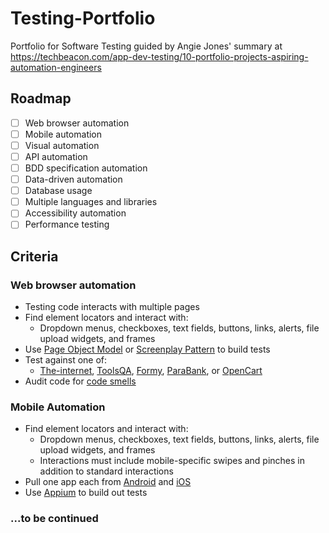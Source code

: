 # Testing-Portfolio
Portfolio for Software Testing guided by Angie Jones' summary at https://techbeacon.com/app-dev-testing/10-portfolio-projects-aspiring-automation-engineers

## Roadmap
- [ ] Web browser automation
- [ ] Mobile automation
- [ ] Visual automation
- [ ] API automation
- [ ] BDD specification automation
- [ ] Data-driven automation
- [ ] Database usage
- [ ] Multiple languages and libraries
- [ ] Accessibility automation
- [ ] Performance testing

## Criteria
### Web browser automation
- Testing code interacts with multiple pages
- Find element locators and interact with: 
  - Dropdown menus, checkboxes, text fields, buttons, links, alerts, file upload widgets, and frames
- Use [Page Object Model](https://angiejones.tech/page-object-model/) or [Screenplay Pattern](https://serenity-js.org/handbook/thinking-in-serenity-js/screenplay-pattern.html) to build tests
- Test against one of:
  - [The-internet](https://the-internet.herokuapp.com/), [ToolsQA](https://demoqa.com/), [Formy](https://formy-project.herokuapp.com/), [ParaBank](https://parabank.parasoft.com/parabank/index.htm), or [OpenCart](http://opencart.abstracta.us/)
- Audit code for [code smells](https://youtu.be/e-Qya7EOz_0)

### Mobile Automation
- Find element locators and interact with:
  - Dropdown menus, checkboxes, text fields, buttons, links, alerts, file upload widgets, and frames
  - Interactions must include mobile-specific swipes and pinches in addition to standard interactions
- Pull one app each from [Android](https://apkpure.com/app) and [iOS](https://en.wikipedia.org/wiki/List_of_free_and_open-source_iOS_applications)
- Use [Appium](https://testautomationu.applitools.com/appium-javascript-tutorial/) to build out tests

### ...to be continued
